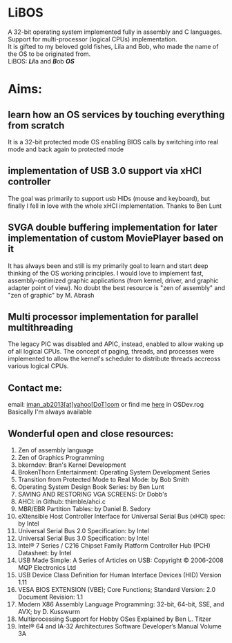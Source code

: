 # LiBOS
A 32-bit operating system implemented fully in assembly and C languages.<br/>
Support for multi-processor (logical CPUs) implementation.<br/>
It is gifted to my beloved gold fishes, Lila and Bob, who made the name of the OS to be originated from.<br/>
LiBOS: ***Li***la and ***B***ob ***OS***

# Aims:
## learn how an OS services by touching everything from scratch
It is a 32-bit protected mode OS enabling BIOS calls by switching into real mode and back again to protected mode
## implementation of USB 3.0 support via xHCI controller
The goal was primarily to support usb HIDs (mouse and keyboard), but finally I fell in love with the whole xHCI implementation.
 Thanks to Ben Lunt
## SVGA double buffering implementation for later implementation of custom MoviePlayer based on it
It has always been and still is my primarily goal to learn and start deep thinking of the OS working principles. 
I would love to implement fast, assembly-optimized graphic applications (from kernel, driver, and graphic adapter point of view). No doubt the best resource is "zen of assembly" and "zen of graphic" by M. Abrash
## Multi processor implementation for parallel multithreading
The legacy PIC was disabled and APIC, instead, enabled to allow waking up of all logical CPUs.
The concept of paging, threads, and processes were implemented to allow the kernel's scheduler to distribute threads accreoss various logical CPUs.
## Contact me:
email: [iman_ab2013[at]yahoo[DoT]com](mailto:iman_ab2013@yahoo.com)
or find me [here](https://forum.osdev.org/memberlist.php?mode=viewprofile&u=19122) in OSDev.rog
<br/>Basically I'm always available
## Wonderful open and close resources:
1. Zen of assembly language<br/>
2. Zen of Graphics Programming<br/>
3. bkerndev: Bran's Kernel Development<br/>
4. BrokenThorn Entertainment: Operating System Development Series<br/>
5. Transition from Protected Mode to Real Mode: by Bob Smith<br/>
6. Operating System Design Book Series: by Ben Lunt<br/>
7. SAVING AND RESTORING VGA SCREENS: Dr Dobb's<br/>
8. AHCI: in Github: thimble/ahci.c<br/>
9. MBR/EBR Partition Tables: by Daniel B. Sedory<br/>
10. eXtensible Host Controller Interface for Universal Serial Bus (xHCI) spec: by Intel<br/>
11. Universal Serial Bus 2.0 Specification: by Intel<br/>
12. Universal Serial Bus 3.0 Specification: by Intel<br/>
13. Intel® 7 Series / C216 Chipset Family Platform Controller Hub (PCH) Datasheet: by Intel<br/>
14. USB Made Simple: A Series of Articles on USB: Copyright © 2006-2008 MQP Electronics Ltd<br/>
15. USB Device Class Definition for Human Interface Devices (HID) Version 1.11<br/>
16. VESA BIOS EXTENSION (VBE); Core Functions; Standard Version: 2.0 Document Revision: 1.1<br/>
17. Modern X86 Assembly Language Programming: 32-bit, 64-bit, SSE, and AVX; by D. Kusswurm<br/>
18. Multiprocessing Support for Hobby OSes Explained by Ben L. Titzer<br/>
19. Intel® 64 and IA-32 Architectures Software Developer’s Manual Volume 3A<br/>
